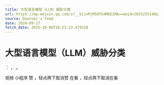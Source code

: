 ```yaml
---
title: 大型语言模型（LLM）威胁分类
url: https://mp.weixin.qq.com/s?__biz=MjM5OTk4MDE2MA==&mid=2655255148&idx=2&sn=71578e2454f322a48507f80827bfb8a9
source: Doonsec's feed
date: 2024-09-17
fetch_date: 2025-10-06T18:23:23.479318
---
```


# 大型语言模型（LLM）威胁分类

：
，
。

视频
小程序
赞
，轻点两下取消赞
在看
，轻点两下取消在看